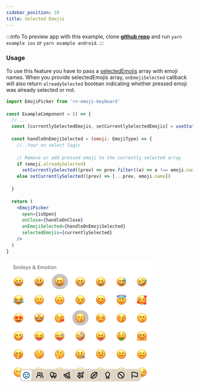 ```yaml
---
sidebar_position: 10
title: Selected Emojis
---
```


:::info
To preview app with this example, clone [**github repo**](https://github.com/TheWidlarzGroup/rn-emoji-keyboard.git) and run `yarn example ios` or `yarn example android`.
:::

### Usage

To use this feature you have to pass a [selectedEmojis](/docs/api/modal#selectedemojis) array with emoji names.
When you provide selectedEmojis array, `onEmojiSelected` callback will also return `alreadySelected` boolean indicating whether pressed emoji was already selected or not.

```jsx
import EmojiPicker from 'rn-emoji-keyboard'

const ExampleComponent = () => {
  // ...
  const [currentlySelectedEmojis, setCurrentlySelectedEmojis] = useState([])

  const handleOnEmojiSelected = (emoji: EmojiType) => {
    //..Your on select logic

    // Remove or add pressed emoji to the currently selected array
    if (emoji.alreadySelected)
      setCurrentlySelected((prev) => prev.filter((a) => a !== emoji.name))
    else setCurrentlySelected((prev) => [...prev, emoji.name])

  }

  return (
    <EmojiPicker
      open={isOpen}
      onClose={handleOnClose}
      onEmojiSelected={handleOnEmojiSelected}
      selectedEmojis={currentlySelected}
    />
  )
}
```

![Preview](../../../assets/img/selected-emojis-preview.png)
